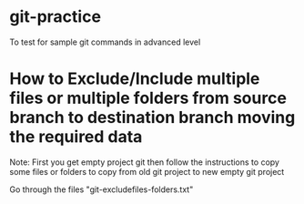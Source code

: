 # git-practice
To test for sample git commands in advanced level


# How to Exclude/Include multiple files or multiple folders from source branch to destination branch moving the required data

Note: First you get empty project git then follow the instructions to copy some files or folders to copy from old git project to new empty git project

Go through the files "git-excludefiles-folders.txt"
